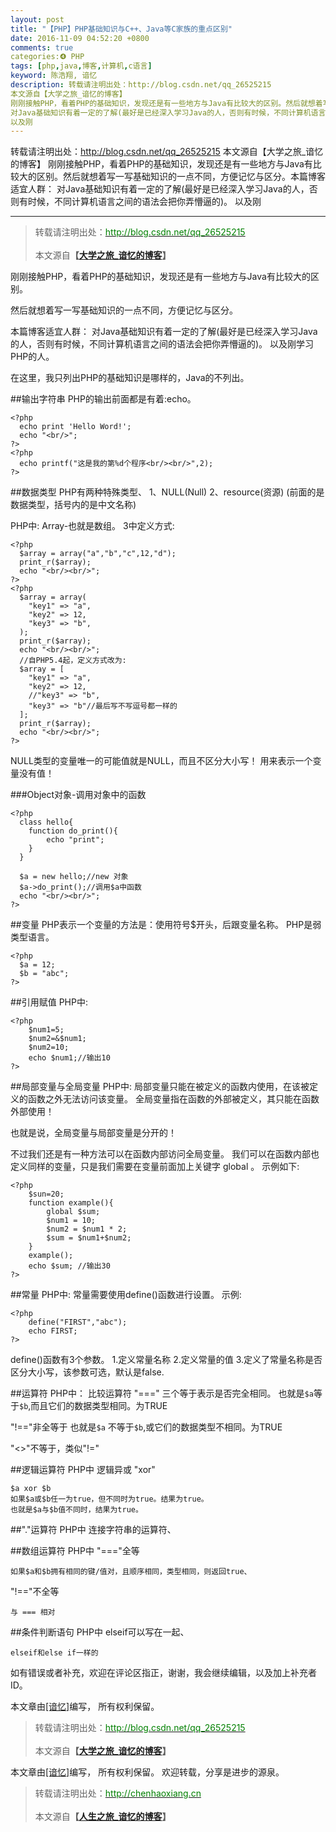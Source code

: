 ```yaml
---
layout: post
title: "【PHP】PHP基础知识与C++、Java等C家族的重点区别"
date: 2016-11-09 04:52:20 +0800
comments: true
categories:❹ PHP
tags: [php,java,博客,计算机,c语言]
keyword: 陈浩翔, 谙忆
description: 转载请注明出处：http://blog.csdn.net/qq_26525215
本文源自【大学之旅_谙忆的博客】
刚刚接触PHP，看着PHP的基础知识，发现还是有一些地方与Java有比较大的区别。然后就想着写一写基础知识的一点不同，方便记忆与区分。本篇博客适宜人群： 
对Java基础知识有着一定的了解(最好是已经深入学习Java的人，否则有时候，不同计算机语言之间的语法会把你弄懵逼的)。 
以及刚 
---
```



转载请注明出处：http://blog.csdn.net/qq_26525215
本文源自【大学之旅_谙忆的博客】
刚刚接触PHP，看着PHP的基础知识，发现还是有一些地方与Java有比较大的区别。然后就想着写一写基础知识的一点不同，方便记忆与区分。本篇博客适宜人群： 
对Java基础知识有着一定的了解(最好是已经深入学习Java的人，否则有时候，不同计算机语言之间的语法会把你弄懵逼的)。 
以及刚
<!-- more -->
----------

<blockquote cite='陈浩翔'>
<p background-color='#D3D3D3'>转载请注明出处：<a href='http://blog.csdn.net/qq_26525215'><font color="green">http://blog.csdn.net/qq_26525215</font></a><br><br>
本文源自<strong>【<a href='http://blog.csdn.net/qq_26525215' target='_blank'>大学之旅_谙忆的博客</a>】</strong></p>
</blockquote>

刚刚接触PHP，看着PHP的基础知识，发现还是有一些地方与Java有比较大的区别。

然后就想着写一写基础知识的一点不同，方便记忆与区分。

本篇博客适宜人群：
对Java基础知识有着一定的了解(最好是已经深入学习Java的人，否则有时候，不同计算机语言之间的语法会把你弄懵逼的)。
以及刚学习PHP的人。

在这里，我只列出PHP的基础知识是哪样的，Java的不列出。

##输出字符串
PHP的输出前面都是有着:echo。
```
<?php
  echo print 'Hello Word!';
  echo "<br/>";
?>
<?php
  echo printf("这是我的第%d个程序<br/><br/>",2);
?>
```

##数据类型
PHP有两种特殊类型、
1、NULL(Null)
2、resource(资源)
(前面的是数据类型，括号内的是中文名称)

PHP中:
Array-也就是数组。
3中定义方式:

```
<?php
  $array = array("a","b","c",12,"d");
  print_r($array);
  echo "<br/><br/>";
?>
<?php
  $array = array(
  	"key1" => "a",
	"key2" => 12,
	"key3" => "b",
  );
  print_r($array);
  echo "<br/><br/>";
  //自PHP5.4起，定义方式改为:
  $array = [
    "key1" => "a",
	"key2" => 12,
	//"key3" => "b",
	"key3" => "b"//最后写不写逗号都一样的
  ];
  print_r($array);
  echo "<br/><br/>";
?>
```

NULL类型的变量唯一的可能值就是NULL，而且不区分大小写！
用来表示一个变量没有值！

###Object对象-调用对象中的函数
```
<?php
  class hello{
  	function do_print(){
		echo "print";
	}
  }
  
  $a = new hello;//new 对象
  $a->do_print();//调用$a中函数
  echo "<br/><br/>";
?>
```


##变量
PHP表示一个变量的方法是：使用符号$开头，后跟变量名称。
PHP是弱类型语言。

```
<?php
  $a = 12;
  $b = "abc";
?>
```



##引用赋值
PHP中:
```
<?php
	$num1=5;
	$num2=&$num1;
	$num2=10;
	echo $num1;//输出10
?>
```

##局部变量与全局变量
PHP中:
局部变量只能在被定义的函数内使用，在该被定义的函数之外无法访问该变量。
全局变量指在函数的外部被定义，其只能在函数外部使用！

也就是说，全局变量与局部变量是分开的！

不过我们还是有一种方法可以在函数内部访问全局变量。
我们可以在函数内部也定义同样的变量，只是我们需要在变量前面加上关键字 global 。
示例如下:
```
<?php
	$sun=20;
	function example(){
		global $sum;
		$num1 = 10;
		$num2 = $num1 * 2;
		$sum = $num1+$num2; 
	}
	example();
	echo $sum; //输出30
?>
```

##常量
PHP中:
常量需要使用define()函数进行设置。
示例:

```
<?php
	define("FIRST","abc");
	echo FIRST;
?>
```
define()函数有3个参数。
1.定义常量名称
2.定义常量的值
3.定义了常量名称是否区分大小写，该参数可选，默认是false.

##运算符
PHP中：
比较运算符 "==="
三个等于表示是否完全相同。
也就是`$a`等于`$b`,而且它们的数据类型相同。为TRUE

"!=="非全等于
也就是`$a` 不等于`$b`,或它们的数据类型不相同。为TRUE

"<>"不等于，类似"!="

##逻辑运算符
PHP中
逻辑异或 "xor"

```
$a xor $b   
如果$a或$b任一为true，但不同时为true。结果为true。
也就是$a与$b值不同时，结果为true。
```

##"."运算符
PHP中
连接字符串的运算符、

##数组运算符
PHP中
"==="全等
```
如果$a和$b拥有相同的键/值对，且顺序相同，类型相同，则返回true、
```
"!=="不全等
```
与 === 相对
```

##条件判断语句
PHP中
elseif可以写在一起、

```
elseif和else if一样的
```


如有错误或者补充，欢迎在评论区指正，谢谢，我会继续编辑，以及加上补充者ID。


本文章由<a href="https://chenhaoxiang.github.io/">[谙忆]</a>编写， 所有权利保留。 
<blockquote cite='陈浩翔'>
<p background-color='#D3D3D3'>转载请注明出处：<a href='http://blog.csdn.net/qq_26525215'><font color="green">http://blog.csdn.net/qq_26525215</font></a><br><br>
本文源自<strong>【<a href='http://blog.csdn.net/qq_26525215' target='_blank'>大学之旅_谙忆的博客</a>】</strong></p>
</blockquote>



本文章由<a href="http://chenhaoxiang.cn/">[谙忆]</a>编写， 所有权利保留。 
欢迎转载，分享是进步的源泉。
<blockquote cite='陈浩翔'>
<p background-color='#D3D3D3'>转载请注明出处：<a href='http://chenhaoxiang.cn'><font color="green">http://chenhaoxiang.cn</font></a><br><br>
本文源自<strong>【<a href='http://chenhaoxiang.cn' target='_blank'>人生之旅_谙忆的博客</a>】</strong></p>
</blockquote>
